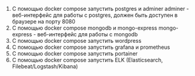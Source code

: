 1) С помощью docker compose запустить postgres и adminer
adminer - веб-интерфейс для работы с postgres, должен быть доступен в браузере на порту 8080
2) С помощью docker compose mongodb и mongo-express
mongo-express - веб-интерфейс для работы с mongodb
3) С помощью docker compose запустить wordpress
4) С помощью docker compose запустить grafana и prometheus
5) С помощью docker compose запустить portainer
6) С помощью docker compose запустить ELK (Elasticsearch, Filebeat/Logstash/Kibana)